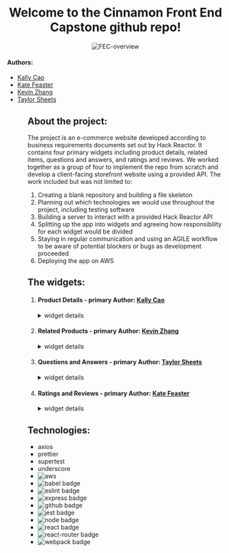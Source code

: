 <h1 align="center">
  Welcome to the Cinnamon Front End Capstone github repo!
</h1>
<p align="center">
  <img src="https://media.giphy.com/media/6uKMx3bejVl6vqLJX8/giphy.gif" alt="FEC-overview" />
</p>
<h4> Authors: </h4>
<ul>
  <li><a href="https://github.com/kallycao" target="_blank">Kally Cao<a/></li>
  <li><a href="https://github.com/KateFeaster" target="_blank">Kate Feaster</a></li>
  <li><a href="https://github.com/KevZhang11" target="_blank">Kevin Zhang</a></li>
  <li><a href="https://github.com/Taylor-Sheets3" target="_blank">Taylor Sheets</a></li>
<ul>
<h2>
  About the project:
</h2>
<p> The project is an e-commerce website developed according to business requirements documents set out by Hack Reactor. It contains four primary widgets including product details, related items, questions and answers, and ratings and reviews. We worked together as a group of four to implement the repo from scratch and develop a client-facing storefront website using a provided API. The work included but was not limited to:
<ol>
  <li>Creating a blank repository and building a file skeleton</li>
  <li>Planning out which technologies we would use throughout the project, including testing software</li>
  <li>Building a server to interact with a provided Hack Reactor API</li>
  <li>Splitting up the app into widgets and agreeing how responsibility for each widget would be divided</li>
  <li>Staying in regular communication and using an AGILE workflow to be aware of potential blockers or bugs as development proceeded</li>
  <li>Deploying the app on AWS</li>
</ol>

  <h2>
    The widgets:
  </h2>
  <ol>
    <li>
      <h4>Product Details - primary Author: <a href="https://github.com/kallycao" target="_blank">Kally Cao<a/></h4>
        <details>
          <summary>widget details</summary>
          <!--- TODO: USE THIS DIV TO DESCRIBE THE PRODUCT DETAILS WIDGET --->
        </details>
    </li>
    <li>
      <h4>Related Products - primary Author: <a href="https://github.com/KevZhang11" target="_blank">Kevin Zhang</a></h4>
        <details>
          <summary>widget details</summary>
          <!--- TODO: USE THIS DIV TO DESCRIBE THE RELATED PRODUCTS WIDGET --->
        </details>
    </li>
    <li>
      <h4>Questions and Answers - primary Author: <a href="https://github.com/Taylor-Sheets3" target="_blank">Taylor Sheets</a></h4>
        <details>
          <summary>widget details</summary>
          <p>
            The primary function of the questions and answers module is to allow asking and answering of questions for the selected product.  Users are able to submit a question as well as answers to existing questions, mark them as "helpful" to indicate a useful information, and report unhelpful answers.  A search bar is present at the top of the module that allows users to search for a specific question.  The search bar renders questions dynamically after 3 or more characters are typed, and resets the displayed questions list when users delete the query.
          </p>
          <p align="center">
            <img src="https://media.giphy.com/media/k4Il9mNXhhP0VJaiuV/giphy.gif" alt="search for a question" />
          </p>
          <p>
            Users can ask a question by pressing the "add a question" button, which opens up a form submission modal.
          </p>
          <p align="center">
            <img src="https://media.giphy.com/media/gOXLtEnkvP1fcxFDdD/giphy.gif" alt="add a question" />
          </p>
          <p>
            Users can answer a question by pressing the "Add answer" button, which opens a similar form submission modal.
          </p>
          <p align="center">
            <img src="https://media.giphy.com/media/YXVZ0bSOhOL6tZcLat/giphy.gif" alt="add an answer" />
          </p>
          <p>
            Questions and answers both appear in order of helpfulness.  Users can mark a question or an answer as helpful to increase the counter.  Users can do this once per question or answer.  By default, four questions are displayed on the screen with two answers per question.  Users can press the "see more questions" button to display two more questions on the screen. Filters applied by the search bar remain active when displaying more questions.  The number of questions displayed is reset to four if the user selects a different product.  The user can also choose to view all of the answers available for a given question by pressing the "Load more answers" button.  Doing this will switch the button text to "collapse answers" which restores the display to just two answers.
          </p>
          <p align="center">
            <img src="https://media.giphy.com/media/BlWnlLk0EVNyK9Doap/giphy.gif" alt="q&a accordion behavior" />
        </details>
    </li>
    <li>
      <h4>Ratings and Reviews - primary Author: <a href="https://github.com/KateFeaster" target="_blank">Kate Feaster</a></h4>
        <details>
          <summary>widget details</summary>
          <p>The ratings and reviews widget was designed to give shoppers an easily digestible overview of previous buyers' experiences with the displayed product and a way to provide their experience with the product. On the left side of the widget, the shopper is greeted with a rating summary that displays the average product rating, a rating breakdown, and a set of characteristic visualizations that summarize the elements of the product that previous buyers liked or disliked. Clicking on any of the rating breakdowns will filter the reviews by the chosen rating. Mutliple filters can be chosen and reviews of all filtered ratings will be shown.</p>
          <p align="center">
            <img src="https://media.giphy.com/media/bJ71hmIfErrVnDsWev/giphy.gif" alt="Ratings and Reviews widget" style="width: 40%; min-width: 400px"/>
          </p>
          <p>On the right side of the widget is a list of all of the reviews for the product that match the current filter. This list can be sorted by relevant reviews, newest reviews, or helpful reviews, and each individual review shows the buyer's overall rating, their display name and date posted, the content of their review including user uploaded photos, a seller response if present, and the number of other shoppers that found the review helpful. Shoppers can provide feedback on which reviews they found helpful, but to prevent spam, shoppers cannot mark the same review as helpful more than once.</p>
          <p align="center">
            <img src="https://media.giphy.com/media/UZx0Mrge6sov69UKXZ/giphy.gif" alt="Gif demonstrating the ratings and reviews' review list" style="width: 40%; min-width: 400px">
          </p>
          <p>The reviews list initially shows only two reviews for the product to keep load times short and to prevent the page from looking too busy. However, shoppers can load more reviews to keep reading if they are interested. As the length of the review list grows, the rating summary and sort bar stay visible at the top of the page to keep the page feeling managable. </p>
          <p align="center">
            <img src="https://media.giphy.com/media/M8nCk6Zueh8PhXnhyZ/giphy.gif" alt="Gif demonstrating the ratings and reviews' review list scrolling functionality" style="width: 40%; min-width: 400px">
          </p>
          <p> Buyers of the product also have the option of submitting a new review. Here, buyers can explain their experience with the product and upload images to show it off. To prevent spam or accidental submissions of incomplete reviews, all reviews are validated to ensure that fields are filled out correctly.</p>
          <p align="center">
            <img src="https://media.giphy.com/media/ijO5xyFOr6D650bq92/giphy.gif" alt="Gif demonstrating a buyer submitting a new review" style="width: 40%; min-width: 400px">
          </p>
        </details>
    </li>
  </ol>

  <h2>
    Technologies:
  </h2>
  <ul>
    <li>axios</li>
    <li>prettier</li>
    <li>supertest</li>
    <li>underscore</li>
    <li><img src="https://img.shields.io/badge/AWS-%23FF9900.svg?style=for-the-badge&logo=amazon-aws&logoColor=white" alt="aws" /></li>
    <li><img src="https://img.shields.io/badge/Babel-F9DC3e?style=for-the-badge&logo=babel&logoColor=black" alt="babel badge" /></li>
    <li><img src="https://img.shields.io/badge/ESLint-4B3263?style=for-the-badge&logo=eslint&logoColor=white" alt="eslint badge" /></li>
    <li><img src="https://img.shields.io/badge/express.js-%23404d59.svg?style=for-the-badge&logo=express&logoColor=%2361DAFB" alt="express badge" /></li>
    <li><img src="https://img.shields.io/badge/github-%23121011.svg?style=for-the-badge&logo=github&logoColor=white" alt="github badge" /></li>
    <li><img src="https://img.shields.io/badge/-jest-%23C21325?style=for-the-badge&logo=jest&logoColor=white" alt="jest badge" /></li>
    <li><img src="https://img.shields.io/badge/node.js-6DA55F?style=for-the-badge&logo=node.js&logoColor=white" alt="node badge" /></li>
    <li><img src="https://img.shields.io/badge/react-%2320232a.svg?style=for-the-badge&logo=react&logoColor=%2361DAFB" alt="react badge" /></li>
    <li><img src="https://img.shields.io/badge/React_Router-CA4245?style=for-the-badge&logo=react-router&logoColor=white" alt="react-router badge" /></li>
    <li><img src="https://img.shields.io/badge/webpack-%238DD6F9.svg?style=for-the-badge&logo=webpack&logoColor=black" alt="webpack badge" /></li>
  </ul>
